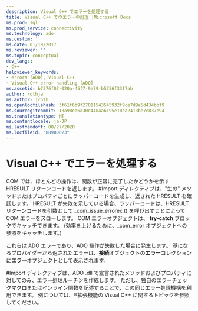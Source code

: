 ```yaml
---
description: Visual C++ でエラーを処理する
title: Visual C++ でのエラーの処理 |Microsoft Docs
ms.prod: sql
ms.prod_service: connectivity
ms.technology: ado
ms.custom: ''
ms.date: 01/19/2017
ms.reviewer: ''
ms.topic: conceptual
dev_langs:
- C++
helpviewer_keywords:
- errors [ADO], Visual C++
- Visual C++ error handling [ADO]
ms.assetid: b7576f07-020a-45f7-9e79-b5756f33f7ab
author: rothja
ms.author: jroth
ms.openlocfilehash: 3f61f6b9f27011543545932f9ce7d9e5d434bbf9
ms.sourcegitcommit: 18a98ea6a30d448aa6195e10ea2413be7e837e94
ms.translationtype: MT
ms.contentlocale: ja-JP
ms.lasthandoff: 08/27/2020
ms.locfileid: "88980623"
---
```

# <a name="handling-errors-in-visual-c"></a>Visual C++ でエラーを処理する
COM では、ほとんどの操作は、関数が正常に完了したかどうかを示す HRESULT リターンコードを返します。 #Import ディレクティブは、"生の" メソッドまたはプロパティごとにラッパーコードを生成し、返された HRESULT を確認します。 HRESULT が失敗を示している場合、ラッパーコードは、HRESULT リターンコードを引数として _com_issue_errorex () を呼び出すことによって COM エラーをスローします。 COM エラーオブジェクトは、 **try-catch** ブロックでキャッチできます。 (効率を上げるために、_com_error オブジェクトへの参照をキャッチします。)  
  
 これらは ADO エラーであり、ADO 操作が失敗した場合に発生します。 基になるプロバイダーから返されたエラーは、**接続**オブジェクトの**エラー**コレクションに**エラー**オブジェクトとして表示されます。  
  
 #Import ディレクティブは、ADO .dll で宣言されたメソッドおよびプロパティに対してのみ、エラー処理ルーチンを作成します。 ただし、独自のエラーチェックマクロまたはインライン関数を記述することで、この同じエラー処理機構を利用できます。 例については、®拡張機能の Visual C++ に関するトピックを参照してください。
